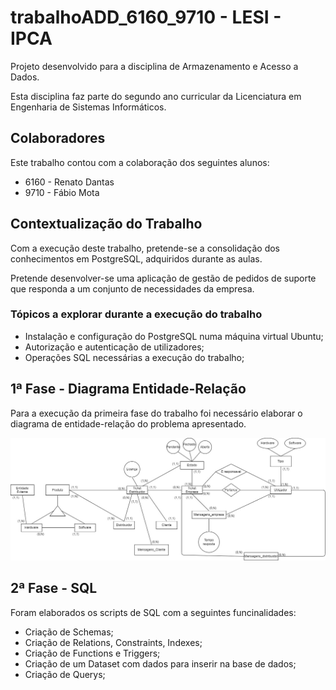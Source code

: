 # trabalhoADD_6160_9710 - LESI - IPCA
Projeto desenvolvido para a disciplina de Armazenamento e Acesso a Dados.

Esta disciplina faz parte do segundo ano curricular da Licenciatura em Engenharia de Sistemas Informáticos.

## Colaboradores
Este trabalho contou com a colaboração dos seguintes alunos:
- 6160 - Renato Dantas
- 9710 - Fábio Mota

## Contextualização do Trabalho
Com a execução deste trabalho, pretende-se a consolidação dos conhecimentos em PostgreSQL, adquiridos durante as aulas.

Pretende desenvolver-se uma aplicação de gestão de pedidos de suporte que responda a um conjunto de necessidades da empresa.

### Tópicos a explorar durante a execução do trabalho
- Instalação e configuração do PostgreSQL numa máquina virtual Ubuntu;
- Autorização e autenticação de utilizadores;
- Operações SQL necessárias a execução do trabalho;

## 1ª Fase - Diagrama Entidade-Relação
Para a execução da primeira fase do trabalho foi necessário elaborar o diagrama de entidade-relação do problema apresentado.

![Diagrama Entidade Relação](Model/DiagramaER.jpg)

## 2ª Fase - SQL
Foram elaborados os scripts de SQL com a seguintes funcinalidades:
- Criação de Schemas;
- Criação de Relations, Constraints, Indexes;
- Criação de Functions e Triggers;
- Criação de um Dataset com dados para inserir na base de dados;
- Criação de Querys;
